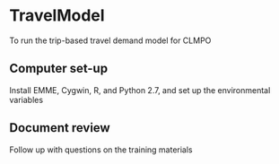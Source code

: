 # TravelModel
To run the trip-based travel demand model for CLMPO

## Computer set-up
Install EMME, Cygwin, R, and Python 2.7, and set up the environmental variables

## Document review
Follow up with questions on the training materials
